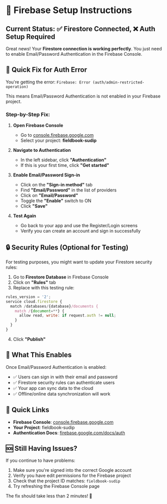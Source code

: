 # 🔧 Firebase Setup Instructions

## Current Status: ✅ Firestore Connected, ❌ Auth Setup Required

Great news! Your **Firestore connection is working perfectly**. You just need to enable Email/Password Authentication in the Firebase Console.

## 🚨 Quick Fix for Auth Error

You're getting the error: `Firebase: Error (auth/admin-restricted-operation)`

This means Email/Password Authentication is not enabled in your Firebase project.

### Step-by-Step Fix:

1. **Open Firebase Console**
   - Go to [console.firebase.google.com](https://console.firebase.google.com)
   - Select your project: **fieldbook-sudip**

2. **Navigate to Authentication**
   - In the left sidebar, click **"Authentication"**
   - If this is your first time, click **"Get started"**

3. **Enable Email/Password Sign-in**
   - Click on the **"Sign-in method"** tab
   - Find **"Email/Password"** in the list of providers
   - Click on **"Email/Password"**
   - Toggle the **"Enable"** switch to ON
   - Click **"Save"**

4. **Test Again**
   - Go back to your app and use the Register/Login screens
   - Verify you can create an account and sign in successfully

## 🔒 Security Rules (Optional for Testing)

For testing purposes, you might want to update your Firestore security rules:

1. Go to **Firestore Database** in Firebase Console
2. Click on **"Rules"** tab
3. Replace with this testing rule:

```javascript
rules_version = '2';
service cloud.firestore {
  match /databases/{database}/documents {
    match /{document=**} {
      allow read, write: if request.auth != null;
    }
  }
}
```

4. Click **"Publish"**

## 📱 What This Enables

Once Email/Password Authentication is enabled:
- ✅ Users can sign in with their email and password
- ✅ Firestore security rules can authenticate users
- ✅ Your app can sync data to the cloud
- ✅ Offline/online data synchronization will work

## 🔗 Quick Links

- **Firebase Console**: [console.firebase.google.com](https://console.firebase.google.com)
- **Your Project**: fieldbook-sudip
- **Authentication Docs**: [firebase.google.com/docs/auth](https://firebase.google.com/docs/auth)

## 🆘 Still Having Issues?

If you continue to have problems:
1. Make sure you're signed into the correct Google account
2. Verify you have edit permissions for the Firebase project
3. Check that the project ID matches: `fieldbook-sudip`
4. Try refreshing the Firebase Console page

The fix should take less than 2 minutes! 🚀
